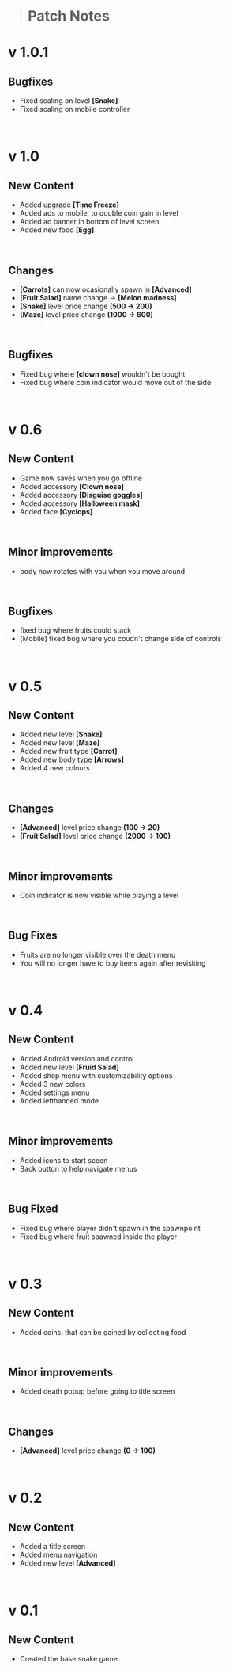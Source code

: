 > # Patch Notes

# v 1.0.1
## Bugfixes
- Fixed scaling on level **[Snake]**
- Fixed scaling on mobile controller

<br>

# v 1.0

## New Content
- Added upgrade **[Time Freeze]**
- Added ads to mobile, to double coin gain in level
- Added ad banner in bottom of level screen
- Added new food **[Egg]**

<br>

## Changes
- **[Carrots]** can now ocasionally spawn in **[Advanced]**
- **[Fruit Salad]** name change →  **[Melon madness]**
- **[Snake]** level price change **(500 → 200)**
- **[Maze]** level price change **(1000 → 600)**

<br>

## Bugfixes
- Fixed bug where **[clown nose]** wouldn't be bought
- Fixed bug where coin indicator would move out of the side

<br>

# v 0.6

## New Content
- Game now saves when you go offline
- Added accessory **[Clown nose]**
- Added accessory **[Disguise goggles]**
- Added accessory **[Halloween mask]**
- Added face **[Cyclops]**

<br>

## Minor improvements
- body now rotates with you when you move around

<br>

## Bugfixes
- fixed bug where fruits could stack
- [Mobile] fixed bug where you coudn't change side of controls

<br>

# v 0.5
## New Content
- Added new level **[Snake]**
- Added new level **[Maze]**
- Added new fruit type **[Carrot]**
- Added new body type **[Arrows]**
- Added 4 new colours

<br>

## Changes
- **[Advanced]** level price change **(100 → 20)**
- **[Fruit Salad]** level price change **(2000 → 100)**

<br>

## Minor improvements
- Coin indicator is now visible while playing a level

<br>

## Bug Fixes
- Fruits are no longer visible over the death menu
- You will no longer have to buy items again after revisiting 

<br>

# v 0.4
## New Content
- Added Android version and control
- Added new level **[Fruid Salad]**
- Added shop menu with customizability options
- Added 3 new colors
- Added settings menu
- Added lefthanded mode

<br>

## Minor improvements
- Added icons to start sceen
- Back button to help navigate menus

<br>

## Bug Fixed
- Fixed bug where player didn't spawn in the spawnpoint
- Fixed bug where fruit spawned inside the player

<br>

# v 0.3
## New Content
- Added coins, that can be gained by collecting food

<br>

## Minor improvements
- Added death popup before going to title screen

<br>

## Changes
- **[Advanced]** level price change **(0 → 100)**

<br>

# v 0.2
## New Content
- Added a title screen
- Added menu navigation
- Added new level **[Advanced]**

<br>

# v 0.1
## New Content
- Created the base snake game